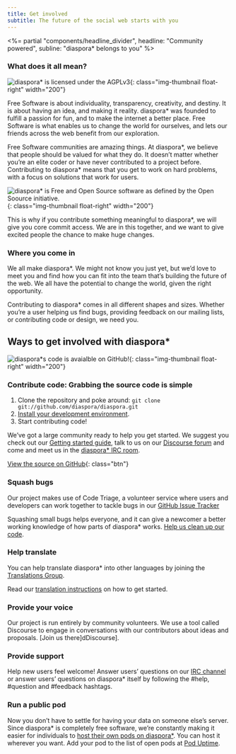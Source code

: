 ```yaml
---
title: Get involved
subtitle: The future of the social web starts with you
---
```


<%= partial "components/headline_divider",
  headline: "Community powered",
  subline: "diaspora* belongs to you"
%>

### What does it all mean?

![diaspora* is licensed under the AGPLv3][img-agpl]{: class="img-thumbnail float-right" width="200"}

Free Software is about individuality, transparency, creativity, and destiny. It is about having an idea, and making it reality. diaspora\* was founded to fulfill a passion for fun, and to make the internet a better place. Free Software is what enables us to change the world for ourselves, and lets our friends across the web benefit from our exploration.

Free Software communities are amazing things. At diaspora\*, we believe that people should be valued for what they do. It doesn’t matter whether you’re an elite coder or have never contributed to a project before. Contributing to diaspora* means that you get to work on hard problems, with a focus on solutions that work for users.

![diaspora* is Free and Open Source software as defined by the Open Soource initiative.][img-osi]{: class="img-thumbnail float-right" width="200"}

This is why if you contribute something meaningful to diaspora\*, we will give you core commit access. We are in this together, and we want to give excited people the chance to make huge changes.

### Where you come in

We all make diaspora\*. We might not know you just yet, but we’d love to meet you and find how you can fit into the team that’s building the future of the web. We all have the potential to change the world, given the right opportunity.

Contributing to diaspora\* comes in all different shapes and sizes. Whether you’re a user helping us find bugs, providing feedback on our mailing lists, or contributing code or design, we need you.

## Ways to get involved with diaspora\*

![diaspora*s code is avaialble on GitHub!][img-octocats]{: class="img-thumbnail float-right" width="200"}

### Contribute code: Grabbing the source code is simple

1. Clone the repository and poke around: ```git clone git://github.com/diaspora/diaspora.git```
2. [Install your development environment][installation-guides].
3. Start contributing code!

We’ve got a large community ready to help you get started. We suggest you check out our [Getting started guide][getting-started], talk to us on our [Discourse forum][discourse] and come and meet us in the [diaspora\* IRC room][irc].

[View the source on GitHub][github]{: class="btn"}

### Squash bugs

Our project makes use of Code Triage, a volunteer service where users and developers can work together to tackle bugs in our [GitHub Issue Tracker][issue-tracker]

Squashing small bugs helps everyone, and it can give a newcomer a better working knowledge of how parts of diaspora\* works. [Help us clean up our code][github].

### Help translate

You can help translate diaspora\* into other languages by joining the [Translations Group][webtranslateit].

Read our [translation instructions][contribute-translations] on how to get started.

### Provide your voice

Our project is run entirely by community volunteers. We use a tool called Discourse to engage in conversations with our contributors about ideas and proposals. [Join us there]dDiscourse].

### Provide support

Help new users feel welcome!
Answer users’ questions on our [IRC channel][irc] or answer users’ questions on diaspora\* itself by following the #help, #question and #feedback hashtags.

### Run a public pod

Now you don’t have to settle for having your data on someone else’s server. Since diaspora\* is completely free software, we’re constantly making it easier for individuals to [host their own pods on diaspora\*][installation-guides].
You can host it wherever you want.
Add your pod to the list of open pods at [Pod Uptime][poduptime].

[img-agpl]: <%= static_url("site/agpl_logo.jpg") %>
[img-octocats]: <%= static_url("site/octocats.png") %>
[img-osi]: <%= static_url("site/osi_standard_logo.png") %>

[contribute-translations]: https://wiki.diasporafoundation.org/Contribute_translations
[discourse]: https://discourse.diasporafoundation.org/
[getting-started]: https://wiki.diasporafoundation.org/Getting_Started_With_Contributing
[github]: https://github.com/diaspora/diaspora
[installation-guides]: https://wiki.diasporafoundation.org/Installation_guides
[irc]: http://webchat.freenode.net/?channels=diaspora
[issue-tracker]: https://github.com/diaspora/diaspora/issues
[poduptime]: https://diaspora.podupti.me/
[webtranslateit]: https://webtranslateit.com/en/projects/3020-Diaspora
